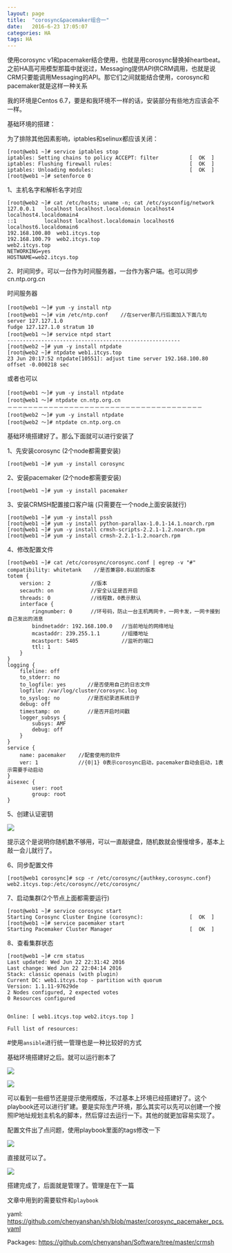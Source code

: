 ```yaml
---
layout: page
title:  "corosync&pacemaker组合一"
date:   2016-6-23 17:05:07
categories: HA
tags: HA
---
```

使用corosync v1和pacemaker结合使用，也就是用corosync替换掉heartbeat。之前HA高可用模型那篇中就说过，Messaging提供API供CRM调用，也就是说CRM只要能调用Messaging的API。那它们之间就能结合使用，corosync和pacemaker就是这样一种关系

我的环境是Centos 6.7，要是和我环境不一样的话，安装部分有些地方应该会不一样。

基础环境的搭建：

为了排除其他因素影响，iptables和selinux都应该关闭：

	[root@web1 ~]# service iptables stop
	iptables: Setting chains to policy ACCEPT: filter          [  OK  ]
	iptables: Flushing firewall rules:                         [  OK  ]
	iptables: Unloading modules:                               [  OK  ]
	[root@web1 ~]# setenforce 0

1、主机名字和解析名字对应

	[root@web2 ~]# cat /etc/hosts; uname -n; cat /etc/sysconfig/network
	127.0.0.1   localhost localhost.localdomain localhost4 localhost4.localdomain4
	::1         localhost localhost.localdomain localhost6 localhost6.localdomain6
	192.168.100.80  web1.itcys.top
	192.168.100.79  web2.itcys.top
	web2.itcys.top
	NETWORKING=yes
	HOSTNAME=web2.itcys.top

2、时间同步。可以一台作为时间服务器，一台作为客户端。也可以同步cn.ntp.org.cn


时间服务器

	[root@web1 ～]# yum -y install ntp
	[root@web1 ～]# vim /etc/ntp.conf    //在server那几行后面加入下面几句
	server 127.127.1.0
	fudge 127.127.1.0 stratum 10
	[root@web1 ～]# service ntpd start
	--------------------------------------------------------
	[root@web2 ~]# yum -y install ntpdate
	[root@web2 ~]# ntpdate web1.itcys.top
	23 Jun 20:17:52 ntpdate[10551]: adjust time server 192.168.100.80 offset -0.000218 sec

或者也可以

	[root@web1 ～]# yum -y install ntpdate
	[root@web1 ～]# ntpdate cn.ntp.org.cn
	－－－－－－－－－－－－－－－－－－－－－－－－－－－－－－－－－－－－－－
	[root@web2 ～]# yum -y install ntpdate
	[root@web2 ～]# ntpdate cn.ntp.org.cn


基础环境搭建好了。那么下面就可以进行安装了


1、先安装corosync (2个node都需要安装)

	[root@web1 ~]# yum -y install corosync

2、安装pacemaker (2个node都需要安装)

	[root@web1 ~]# yum -y install pacemaker


3、安装CRMSH配置接口客户端 (只需要在一个node上面安装就行)

	[root@web1 ~]# yum -y install pssh
	[root@web1 ~]# yum -y install python-parallax-1.0.1-14.1.noarch.rpm
	[root@web1 ~]# yum -y install crmsh-scripts-2.2.1-1.2.noarch.rpm
	[root@web1 ~]# yum -y install crmsh-2.2.1-1.2.noarch.rpm          


4、修改配置文件

	[root@web1 ~]# cat /etc/corosync/corosync.conf | egrep -v "#"
	compatibility: whitetank    //是否兼容0.8以前的版本
	totem {
		version: 2             //版本
		secauth: on            //安全认证是否开启
		threads: 0             //线程数，0表示默认
		interface {
			ringnumber: 0      //环号码，防止一台主机两网卡，一网卡发，一网卡接到自己发出的消息
			bindnetaddr: 192.168.100.0   //当前地址的网络地址
			mcastaddr: 239.255.1.1       //组播地址
			mcastport: 5405              //监听的端口
			ttl: 1
		}
	}
	logging {
		fileline: off
		to_stderr: no  
		to_logfile: yes       //是否使用自己的日志文件
		logfile: /var/log/cluster/corosync.log
		to_syslog: no         //是否纪录进系统日子
		debug: off
		timestamp: on         //是否开启时间戳
		logger_subsys {
			subsys: AMF
			debug: off
		}
	}
	service {
		name: pacemaker    //配套使用的软件
		ver: 1             //{0|1} 0表示corosync启动，pacemaker自动会启动，1表示需要手动启动
	}
	aisexec { 
	        user: root
	        group: root
	}


5、创建认证密钥

![](https://chenyanshan.github.io/img/linux/server/corosync+pacemaker/1/DraggedImage.png?raw=true)

提示这个是说明你随机数不够用，可以一直敲键盘，随机数就会慢慢增多，基本上敲一会儿就行了。

6、同步配置文件

	[root@web1 corosync]# scp -r /etc/corosync/{authkey,corosync.conf} web2.itcys.top:/etc/corosync//etc/corosync/

7、启动集群(2个节点上面都需要运行)

	[root@web1 ~]# service corosync start
	Starting Corosync Cluster Engine (corosync):               [  OK  ]
	[root@web1 ~]# service pacemaker start
	Starting Pacemaker Cluster Manager                         [  OK  ]
 
8、查看集群状态

	[root@web1 ~]# crm status
	Last updated: Wed Jun 22 22:31:42 2016
	Last change: Wed Jun 22 22:04:14 2016
	Stack: classic openais (with plugin)
	Current DC: web1.itcys.top - partition with quorum
	Version: 1.1.11-97629de
	2 Nodes configured, 2 expected votes
	0 Resources configured
	
	
	Online: [ web1.itcys.top web2.itcys.top ]
	
	Full list of resources:

#使用`ansible`进行统一管理也是一种比较好的方式

基础环境搭建好之后。就可以运行剧本了

![](https://chenyanshan.github.io/img/linux/server/corosync+pacemaker/1/DraggedImage-1.png?raw=true)

![](https://chenyanshan.github.io/img/linux/server/corosync+pacemaker/1/DraggedImage-2.png?raw=true)

可以看到一些细节还是提示使用模版，不过基本上环境已经搭建好了。这个playbook还可以进行扩建。要是实际生产环境，那么其实可以先可以创建一个按照IP地址规划主机名的脚本，然后穿过去运行一下。其他的就更加容易实现了。

配置文件出了点问题，使用playbook里面的tags修改一下

![](https://chenyanshan.github.io/img/linux/server/corosync+pacemaker/1/DraggedImage-3.png?raw=true)

直接就可以了。

![](https://chenyanshan.github.io/img/linux/server/corosync+pacemaker/1/DraggedImage-4.png?raw=true)

搭建完成了，后面就是管理了。管理是在下一篇

文章中用到的需要软件和`playbook`

yaml:  https://github.com/chenyanshan/sh/blob/master/corosync_pacemaker_pcs.yaml

Packages:  https://github.com/chenyanshan/Software/tree/master/crmsh

